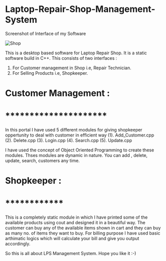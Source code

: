 # Laptop-Repair-Shop-Management-System
  
Screenshot of Interface of my Software 

![Shop](https://user-images.githubusercontent.com/48083659/56467076-a4a89000-6437-11e9-9285-7dc33866da69.PNG)

This is a desktop based software for Laptop Repair Shop. It is a static software build in C++. This consists of two 
interfaces :
  1. For Customer management in Shop i.e, Repair Technician.
  2. For Selling Products i.e, Shopkeeper.
  
# Customer Management :
# *********************
In this portal I have used 5 different modules for giving shopkeeper oppertunity to deal with customer in efficient way
(1). Add_Customer.cpp
(2). Delete.cpp
(3). Login.cpp
(4). Search.cpp
(5). Update.cpp
              
I have used the concept of Object Oriented Programming to create these modules. Thses modules are dynamic in nature. You can add , delete, update, search, customers any time.

# Shopkeeper :
# ************
This is a completely static module in which I have printed some of the available products using cout and designed it in a beautiful way. The customer can buy any of the available items shown in cart and they can buy as many no. of items they want to buy. For billing purpose I have used basic arthimatic logics which will calculate your bill and give you output accordingly.


So this is all about LPS Management System. Hope you like it :-)

